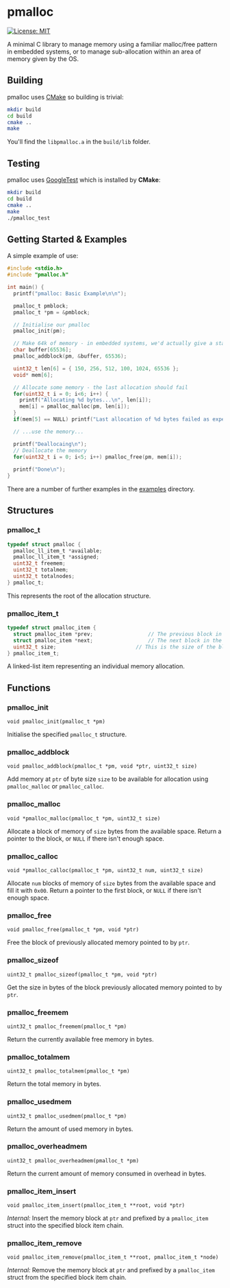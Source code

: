 # pmalloc

[![License: MIT](https://img.shields.io/badge/License-MIT-yellow.svg)](https://opensource.org/licenses/MIT)

A minimal C library to manage memory using a familiar malloc/free pattern in embedded systems, or to manage sub-allocation within an area of memory given by the OS.

## Building

pmalloc uses [CMake](https://cmake.org/) so building is trivial:

```bash
mkdir build
cd build
cmake ..
make
```

You'll find the `libpmalloc.a` in the `build/lib` folder. 

## Testing

pmalloc uses [GoogleTest](https://github.com/google/googletest) which is installed by **CMake**:

```bash
mkdir build
cd build
cmake ..
make
./pmalloc_test
```

## Getting Started & Examples

A simple example of use:

```C
#include <stdio.h>
#include "pmalloc.h"

int main() {
  printf("pmalloc: Basic Example\n\n");

  pmalloc_t pmblock;
  pmalloc_t *pm = &pmblock;

  // Initialise our pmalloc
  pmalloc_init(pm);

  // Make 64k of memory - in embedded systems, we'd actually give a static memory address and size.
  char buffer[65536];
  pmalloc_addblock(pm, &buffer, 65536);

  uint32_t len[6] = { 150, 256, 512, 100, 1024, 65536 };
  void* mem[6];

  // Allocate some memory - the last allocation should fail
  for(uint32_t i = 0; i<6; i++) {
    printf("Allocating %d bytes...\n", len[i]);
    mem[i] = pmalloc_malloc(pm, len[i]);
  }
  if(mem[5] == NULL) printf("Last allocation of %d bytes failed as expected\n", len[5]); 

  // ...use the memory...

  printf("Deallocaing\n");
  // Deallocate the memory
  for(uint32_t i = 0; i<5; i++) pmalloc_free(pm, mem[i]);
  
  printf("Done\n");
}
```

There are a number of further examples in the [examples](examples) directory.

## Structures

### pmalloc_t

```C
typedef struct pmalloc {
  pmalloc_ll_item_t *available;
  pmalloc_ll_item_t *assigned;
  uint32_t freemem;
  uint32_t totalmem;
  uint32_t totalnodes;
} pmalloc_t;
```

This represents the root of the allocation structure.

### pmalloc_item_t

```C
typedef struct pmalloc_item {
  struct pmalloc_item *prev;                  // The previous block in the chain
  struct pmalloc_item *next;                  // The next block in the chain
  uint32_t size;                          // This is the size of the block as reported to the user 
} pmalloc_item_t;
```

A linked-list item representing an individual memory allocation.

## Functions

### pmalloc_init

`void pmalloc_init(pmalloc_t *pm)`

Initialise the specified `pmalloc_t` structure.

### pmalloc_addblock

`void pmalloc_addblock(pmalloc_t *pm, void *ptr, uint32_t size)`

Add memory at `ptr` of byte size `size` to be available for allocation using `pmalloc_malloc` or `pmalloc_calloc`.

### pmalloc_malloc

`void *pmalloc_malloc(pmalloc_t *pm, uint32_t size)`

Allocate a block of memory of `size` bytes from the available space. Return a pointer to the block, or `NULL` if there isn't enough space.

### pmalloc_calloc

`void *pmalloc_calloc(pmalloc_t *pm, uint32_t num, uint32_t size)`

Allocate `num` blocks of memory of `size` bytes from the available space and fill it with `0x00`. Return a pointer to the first block, or `NULL` if there isn't enough space.

### pmalloc_free

`void pmalloc_free(pmalloc_t *pm, void *ptr)`

Free the block of previously allocated memory pointed to by `ptr`.

### pmalloc_sizeof

`uint32_t pmalloc_sizeof(pmalloc_t *pm, void *ptr)`

Get the size in bytes of the block previously allocated memory pointed to by `ptr`.

### pmalloc_freemem

`uint32_t pmalloc_freemem(pmalloc_t *pm)`

Return the currently available free memory in bytes.

### pmalloc_totalmem

`uint32_t pmalloc_totalmem(pmalloc_t *pm)`

Return the total memory in bytes.

### pmalloc_usedmem

`uint32_t pmalloc_usedmem(pmalloc_t *pm)`

Return the amount of used memory in bytes.

### pmalloc_overheadmem

`uint32_t pmalloc_overheadmem(pmalloc_t *pm)`

Return the current amount of memory consumed in overhead in bytes.

### pmalloc_item_insert

`void pmalloc_item_insert(pmalloc_item_t **root, void *ptr)`

*Internal:* Insert the memory block at `ptr` and prefixed by a `pmalloc_item` struct into the specified block item chain.

### pmalloc_item_remove

`void pmalloc_item_remove(pmalloc_item_t **root, pmalloc_item_t *node)`

*Internal:* Remove the memory block at `ptr` and prefixed by a `pmalloc_item` struct from the specified block item chain.